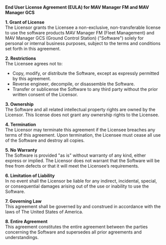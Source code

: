 **End User License Agreement (EULA) for MAV Manager FM and MAV Manager GCS**

**1. Grant of License**  
The Licensor grants the Licensee a non-exclusive, non-transferable license to use the software products MAV Manager FM (Fleet Management) and MAV Manager GCS (Ground Control Station) ("Software") solely for personal or internal business purposes, subject to the terms and conditions set forth in this agreement.

**2. Restrictions**  
The Licensee agrees not to:  
- Copy, modify, or distribute the Software, except as expressly permitted by this agreement.  
- Reverse engineer, decompile, or disassemble the Software.  
- Transfer or sublicense the Software to any third party without the prior written consent of the Licensor.

**3. Ownership**  
The Software and all related intellectual property rights are owned by the Licensor. This license does not grant any ownership rights to the Licensee.

**4. Termination**  
The Licensor may terminate this agreement if the Licensee breaches any terms of this agreement. Upon termination, the Licensee must cease all use of the Software and destroy all copies.

**5. No Warranty**  
The Software is provided "as is" without warranty of any kind, either express or implied. The Licensor does not warrant that the Software will be free from defects or that it will meet the Licensee’s requirements.

**6. Limitation of Liability**  
In no event shall the Licensor be liable for any indirect, incidental, special, or consequential damages arising out of the use or inability to use the Software.

**7. Governing Law**  
This agreement shall be governed by and construed in accordance with the laws of The United States of America.

**8. Entire Agreement**  
This agreement constitutes the entire agreement between the parties concerning the Software and supersedes all prior agreements and understandings.
